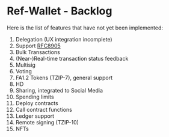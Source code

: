 # Ref-Wallet - Backlog

Here is the list of features that have not yet been implemented:

1. Delegation (UX integration incomplete)
1. Support [RFC8905](https://tools.ietf.org/html/rfc8905)
1. Bulk Transactions
1. (Near-)Real-time transaction status feedback
1. Multisig
1. Voting
1. FA1.2 Tokens (TZIP-7), general support
1. HD
1. Sharing, integrated to Social Media
1. Spending limits
1. Deploy contracts
1. Call contract functions
1. Ledger support
1. Remote signing (TZIP-10)
1. NFTs
